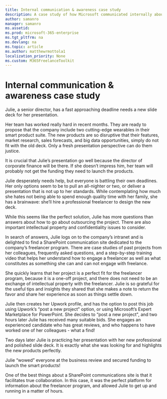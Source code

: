 ```yaml
---
title: Internal communication & awareness case study 
description: A case study of how Microsoft communicated internally about the freelancer program.
author: samanro
manager: samanro
ms.assetid: 
ms.prod: microsoft-365-enterprise
ms.tgt_pltfrm: na
ms.devlang: na
ms.topic: article
ms.author: matthewrmottola1
localization_priority: None 
ms.custom: M365FreelanceToolkit
---
```

Internal communication & awareness case study 
===================

Julie, a senior director, has a fast approaching deadline needs a new slide deck for her presentation.

Her team has worked really hard in recent months. They are ready to propose that the company include two cutting-edge wearables in their smart product suite. The new products are so disruptive that their features, market research, sales forecasts, and big data opportunities, simply do not fit with the old deck. Only a fresh presentation perspective can do them justice.

It is crucial that Julie’s presentation go well because the director of corporate finance will be there. If she doesn’t impress him, her team will probably not get the funding they need to launch the products. 

Julie desperately needs help, but everyone is battling their own deadlines. Her only options seem to be to pull an all-nighter or two, or deliver a presentation that is not up to her standards. While contemplating how much she hates not being able to spend enough quality time with her family, she has a brainwave: she’ll hire a professional freelancer to design the new deck. 

While this seems like the perfect solution, Julie has more questions than answers about how to go about outsourcing the project. There are also important intellectual property and confidentiality issues to consider. 

In search of answers, Julie logs on to the company’s intranet and is delighted to find a SharePoint communication site dedicated to the company’s freelancer program. There are case studies of past projects from her colleagues, frequently asked questions, and a step-by-step training video that helps her understand how to engage a freelancer as well as what constitutes as something she can and can not engage with freelance.

She quickly learns that her project is a perfect fit for the freelancer program, because it is a one-off project, and there does not need to be an exchange of intellectual property with the freelancer. Julie is so grateful for the useful tips and insights they shared that she makes a note to return the favor and share her experience as soon as things settle down.  

Julie then creates her Upwork profile, and has the option to post this job using Upwork’s “post a new project" option, or using Microsoft’s Expert Marketplace for PowerPoint. She decides to “post a new project", and two hours later Julie has received many suitable bids. She engages an experienced candidate who has great reviews, and who happens to have worked one of her colleagues - what a find!

Two days later Julie is practicing her presentation with her new professional and polished slide deck. It is exactly what she was looking for and highlights the new products perfectly. 

Julie “wowed” everyone at the business review and secured funding to launch the smart products! 

One of the best things about a SharePoint communications site is that it facilitates true collaboration. In this case, it was the perfect platform for information about the freelancer program, and allowed Julie to get up and running in a matter of hours. 


